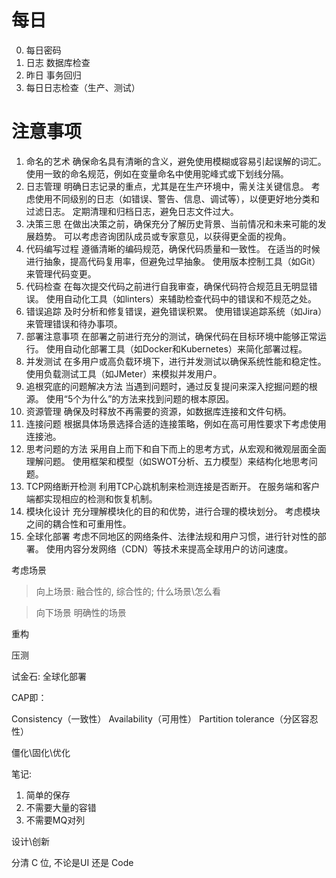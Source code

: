 # 每日
0. 每日密码
1. 日志 数据库检查
2. 昨日 事务回归
3. 每日日志检查（生产、测试）

# 注意事项
1. 命名的艺术
   确保命名具有清晰的含义，避免使用模糊或容易引起误解的词汇。
   使用一致的命名规范，例如在变量命名中使用驼峰式或下划线分隔。
2. 日志管理
   明确日志记录的重点，尤其是在生产环境中，需关注关键信息。
   考虑使用不同级别的日志（如错误、警告、信息、调试等），以便更好地分类和过滤日志。
   定期清理和归档日志，避免日志文件过大。
3. 决策三思
   在做出决策之前，确保充分了解历史背景、当前情况和未来可能的发展趋势。
   可以考虑咨询团队成员或专家意见，以获得更全面的视角。
4. 代码编写过程
   遵循清晰的编码规范，确保代码质量和一致性。
   在适当的时候进行抽象，提高代码复用率，但避免过早抽象。
   使用版本控制工具（如Git）来管理代码变更。
5. 代码检查
   在每次提交代码之前进行自我审查，确保代码符合规范且无明显错误。
   使用自动化工具（如linters）来辅助检查代码中的错误和不规范之处。
6. 错误追踪
   及时分析和修复错误，避免错误积累。
   使用错误追踪系统（如Jira）来管理错误和待办事项。
7. 部署注意事项
   在部署之前进行充分的测试，确保代码在目标环境中能够正常运行。
   使用自动化部署工具（如Docker和Kubernetes）来简化部署过程。
8. 并发测试
   在多用户或高负载环境下，进行并发测试以确保系统性能和稳定性。
   使用负载测试工具（如JMeter）来模拟并发用户。
9. 追根究底的问题解决方法
   当遇到问题时，通过反复提问来深入挖掘问题的根源。
   使用“5个为什么”的方法来找到问题的根本原因。
10. 资源管理
    确保及时释放不再需要的资源，如数据库连接和文件句柄。
11. 连接问题
    根据具体场景选择合适的连接策略，例如在高可用性要求下考虑使用连接池。
12. 思考问题的方法
    采用自上而下和自下而上的思考方式，从宏观和微观层面全面理解问题。
    使用框架和模型（如SWOT分析、五力模型）来结构化地思考问题。
13. TCP网络断开检测
    利用TCP心跳机制来检测连接是否断开。
    在服务端和客户端都实现相应的检测和恢复机制。
14. 模块化设计
    充分理解模块化的目的和优势，进行合理的模块划分。
    考虑模块之间的耦合性和可重用性。
15. 全球化部署
    考虑不同地区的网络条件、法律法规和用户习惯，进行针对性的部署。
    使用内容分发网络（CDN）等技术来提高全球用户的访问速度。

考虑场景
> 向上场景: 融合性的, 综合性的;
什么场景\怎么看

> 向下场景
明确性的场景

重构

压测

试金石: 全球化部署

CAP即：

Consistency（一致性）
Availability（可用性）
Partition tolerance（分区容忍性）

僵化\固化\优化

笔记:
1. 简单的保存
2. 不需要大量的容错
3. 不需要MQ对列

设计\创新

分清 C 位, 不论是UI 还是 Code




























